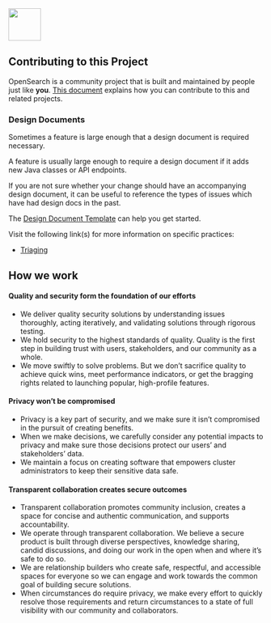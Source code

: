 <img src="https://opensearch.org/assets/img/opensearch-logo-themed.svg" height="64px">

## Contributing to this Project

OpenSearch is a community project that is built and maintained by people just like **you**.
[This document](https://github.com/opensearch-project/.github/blob/main/CONTRIBUTING.md) explains how you can contribute to this and related projects.

### Design Documents

Sometimes a feature is large enough that a design document is required necessary.

A feature is usually large enough to require a design document if it adds new Java classes or API endpoints.

If you are not sure whether your change should have an accompanying design document, it can be useful to reference the types of issues which have had design docs in the past.

The [Design Document Template](./DESIGN_DOCUMENT_TEMPLATE.md) can help you get started.

Visit the following link(s) for more information on specific practices:

- [Triaging](./TRIAGING.md)

## How we work

#### Quality and security form the foundation of our efforts
* We deliver quality security solutions by understanding issues thoroughly, acting iteratively, and validating solutions through rigorous testing.
* We hold security to the highest standards of quality. Quality is the first step in building trust with users, stakeholders, and our community as a whole.
* We move swiftly to solve problems. But we don’t sacrifice quality to achieve quick wins, meet performance indicators, or get the bragging rights related to launching popular, high-profile features.



#### Privacy won’t be compromised
* Privacy is a key part of security, and we make sure it isn’t compromised in the pursuit of creating benefits.
* When we make decisions, we carefully consider any potential impacts to privacy and make sure those decisions protect our users’ and stakeholders’ data.
* We maintain a focus on creating software that empowers cluster administrators to keep their sensitive data safe.



#### Transparent collaboration creates secure outcomes
* Transparent collaboration promotes community inclusion, creates a space for concise and authentic communication, and supports accountability.
* We operate through transparent collaboration. We believe a secure product is built through diverse perspectives, knowledge sharing, candid discussions, and doing our work in the open when and where it’s safe to do so.
* We are relationship builders who create safe, respectful, and accessible spaces for everyone so we can engage and work towards the common goal of building secure solutions.
* When circumstances do require privacy, we make every effort to quickly resolve those requirements and return circumstances to a state of full visibility with our community and collaborators.
